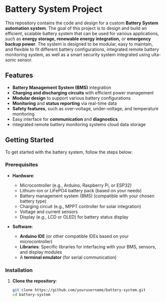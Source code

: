 # Battery System Project

This repository contains the code and design for a custom **Battery System automation system**. The goal of this project is to design and build an efficient, scalable battery system that can be used for various applications, such as **energy storage, renewable energy integration,** or **emergency backup power**. The system is designed to be modular, easy to maintain, and flexible to fit different battery configurations, integrated remote battery monitoring system, as well as a smart security system integrated using ulta-sonic sensor.

## Features

- **Battery Management System (BMS)** integration
- **Charging and discharging circuits** with efficient power management
- **Modular design** to support various battery configurations
- **Monitoring** and **status reporting** via real-time data
- **Safety features**, such as over-voltage, under-voltage, and temperature monitoring
- Easy interface for **communication** and **diagnostics**
- integrated remote battery monitoring systems cloud data storage

## Getting Started

To get started with the battery system, follow the steps below:

### Prerequisites

- **Hardware**:
  - Microcontroller (e.g., Arduino, Raspberry Pi, or ESP32)
  - Lithium-ion or LiFePO4 battery pack (based on your needs)
  - Battery management system (BMS) (compatible with your chosen battery type)
  - Charging circuit (e.g., MPPT controller for solar integration)
  - Voltage and current sensors
  - Display (e.g., LCD or OLED) for battery status display
  
- **Software**:
  - **Arduino IDE** (or other compatible IDEs based on your microcontroller)
  - **Libraries**: Specific libraries for interfacing with your BMS, sensors, and display modules
  - A **terminal emulator** (for serial communication)

### Installation

1. **Clone the repository**:

   ```bash
   git clone https://github.com/yourusername/battery-system.git
   cd battery-system
